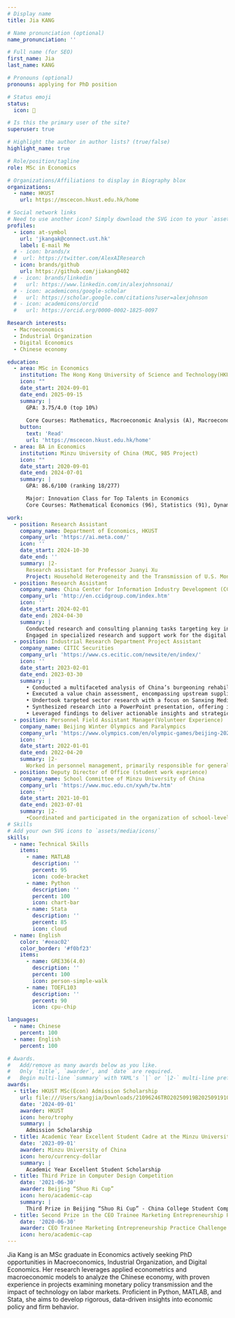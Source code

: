 ```yaml
---
# Display name
title: Jia KANG

# Name pronunciation (optional)
name_pronunciation: ''

# Full name (for SEO)
first_name: Jia
last_name: KANG

# Pronouns (optional)
pronouns: applying for PhD position

# Status emoji
status:
  icon: 🚀

# Is this the primary user of the site?
superuser: true

# Highlight the author in author lists? (true/false)
highlight_name: true

# Role/position/tagline
role: MSc in Economics

# Organizations/Affiliations to display in Biography blox
organizations:
  - name: HKUST
    url: https://mscecon.hkust.edu.hk/home

# Social network links
# Need to use another icon? Simply download the SVG icon to your `assets/media/icons/` folder.
profiles:
  - icon: at-symbol
    url: 'jkangak@connect.ust.hk'
    label: E-mail Me
  # - icon: brands/x
  #  url: https://twitter.com/AlexAIResearch
  - icon: brands/github
    url: https://github.com/jiakang0402
  # - icon: brands/linkedin
  #   url: https://www.linkedin.com/in/alexjohnsonai/
  # - icon: academicons/google-scholar
  #   url: https://scholar.google.com/citations?user=alexjohnson
  # - icon: academicons/orcid
  #   url: https://orcid.org/0000-0002-1825-0097

Research interests:
  - Macroeconomics
  - Industrial Organization
  - Digital Economics
  - Chinese economy

education:
  - area: MSc in Economics
    institution: The Hong Kong University of Science and Technology(HKUST)
    icon: ""
    date_start: 2024-09-01
    date_end: 2025-09-15
    summary: |
      GPA: 3.75/4.0 (top 10%)
      
      Core Courses: Mathematics, Macroeconomic Analysis (A), Macroeconomic Theory Ⅱ (A-), Applied Econometrics (A), Monetary Economics (A+), The Asset Management Industry (A-), MSc Project (Thesis)(A)
    button:
      text: 'Read'
      url: 'https://mscecon.hkust.edu.hk/home'
  - area: BA in Economics
    institution: Minzu University of China (MUC, 985 Project)
    icon: ""
    date_start: 2020-09-01
    date_end: 2024-07-01
    summary: |
      GPA: 86.6/100 (ranking 18/277)

      Major: Innovation Class for Top Talents in Economics
      Core Courses: Mathematical Economics (96), Statistics (91), Dynamic Optimization (90), Advanced MathematicsⅡ (87), Intermediate Macroeconomics (83), Econometrics (88), Social Research Methods (88), Probability and Mathematical Statistics(87), Frontier of Public Finance (90), Digital Economy (95), Graduation Project (Thesis) (90)

work:
  - position: Research Assistant
    company_name: Department of Economics, HKUST
    company_url: 'https://ai.meta.com/'
    icon: ''
    date_start: 2024-10-30
    date_end: ''
    summary: |2-
      Research assistant for Professor Juanyi Xu
      Project: Household Heterogeneity and the Transmission of U.S. Monetary Policy
  - position: Research Assistant
    company_name: China Center for Information Industry Development (CCID)
    company_url: 'http://en.ccidgroup.com/index.htm'
    icon: ''
    date_start: 2024-02-01
    date_end: 2024-04-30
    summary: |
      Conducted research and consulting planning tasks targeting key industries such as steel.
      Engaged in specialized research and support work for the digital transformation of the manufacturing industry.
  - position: Industrial Research Department Project Assistant
    company_name: CITIC Securities
    company_url: 'https://www.cs.ecitic.com/newsite/en/index/'
    icon: ''
    date_start: 2023-02-01
    date_end: 2023-03-30
    summary: |
      • Conducted a multifaceted analysis of China’s burgeoning rehabilitation medical industry, assessing key growth factors including policy landscape, demand dynamics, supply chain mechanics, technological advancements, and payment systems. 
      • Executed a value chain assessment, encompassing upstream suppliers, midstream providers, and downstream consumers to identify optimization opportunities and potential bottlenecks.
      • Undertook targeted sector research with a focus on Sanxing Medical Electric, culminating in a detailed company dossier covering corporate structure, equity distribution, financial health, and distinctive business competencies.
      • Synthesized research into a PowerPoint presentation, offering insights on market positioning, industry benchmarking, and growth forecast within the rehabilitation medical sector.
      • Leveraged findings to deliver actionable insights and strategic guidance to the senior management team, directly informing organizational strategy and tactical planning.
  - position: Personnel Field Assistant Manager(Volunteer Experience)
    company_name: Beijing Winter Olympics and Paralympics
    company_url: 'https://www.olympics.com/en/olympic-games/beijing-2022'
    icon: ''
    date_start: 2022-01-01
    date_end: 2022-04-20
    summary: |2-
      Worked in personnel management, primarily responsible for general coordination, daily operations of the venue, external liaison, and supporting the manager and other team members in various tasks. Demonstrated exceptional organizational skills by collecting daily arrival information of P, V, C, and S personnel within and outside the closed loop of each field, and reporting statistical results to the Human Resources Department of the Winter Olympic Organizing Committee.
  - position: Deputy Director of Office (student work exprience)
    company_name: School Committee of Minzu University of China
    company_url: 'https://www.muc.edu.cn/xywh/tw.htm'
    icon: ''
    date_start: 2021-10-01
    date_end: 2023-07-01
    summary: |2-
      •Coordinated and participated in the organization of school-level activities for all students and departments of the University Committee. •Planned, worte speeches , and prepared meeting for key events, including  the general meeting of all members, propaganda meeting of the Central Committee of the League, and visit and exchange activities of the Fengtai League District Committee and Guangxi Minzu University.
# Skills
# Add your own SVG icons to `assets/media/icons/`
skills:
  - name: Technical Skills
    items:
      - name: MATLAB
        description: ''
        percent: 95
        icon: code-bracket
      - name: Python
        description: ''
        percent: 100
        icon: chart-bar
      - name: Stata
        description: ''
        percent: 85
        icon: cloud
  - name: English
    color: '#eeac02'
    color_border: '#f0bf23'
    items:
      - name: GRE336(4.0)
        description: ''
        percent: 100
        icon: person-simple-walk
      - name: TOEFL103
        description: ''
        percent: 90
        icon: cpu-chip

languages:
  - name: Chinese
    percent: 100
  - name: English
    percent: 100

# Awards.
#   Add/remove as many awards below as you like.
#   Only `title`, `awarder`, and `date` are required.
#   Begin multi-line `summary` with YAML's `|` or `|2-` multi-line prefix and indent 2 spaces below.
awards:
  - title: HKUST MSc(Econ) Admission Scholarship
    url: file:///Users/kangjia/Downloads/21096246TRO20250919B20250919104922%20(1).pdf
    date: '2024-09-01'
    awarder: HKUST
    icon: hero/trophy
    summary: |
      Admission Scholarship
  - title: Academic Year Excellent Student Cadre at the Minzu University of China
    date: '2023-09-01'
    awarder: Minzu University of China
    icon: hero/currency-dollar
    summary: |
      Academic Year Excellent Student Scholarship
  - title: Third Prize in Computer Design Competition
    date: '2021-06-30'
    awarder: Beijing “Shuo Ri Cup”
    icon: hero/academic-cap
    summary: |
      Third Prize in Beijing “Shuo Ri Cup” - China College Student Computer Design Competition
  - title: Second Prize in the CEO Trainee Marketing Entrepreneurship Practice Challenge Competition
    date: '2020-06-30'
    awarder: CEO Trainee Marketing Entrepreneurship Practice Challenge Competition
    icon: hero/academic-cap
---
```


Jia Kang is an MSc graduate in Economics actively seeking PhD opportunities in Macroeconomics, Industrial Organization, and Digital Economics. Her research leverages applied econometrics and macroeconomic models to analyze the Chinese economy, with proven experience in projects examining monetary policy transmission and the impact of technology on labor markets. Proficient in Python, MATLAB, and Stata, she aims to develop rigorous, data-driven insights into economic policy and firm behavior.
